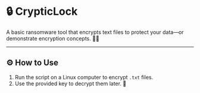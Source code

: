 # 🔒 CrypticLock

A basic ransomware tool that encrypts text files to protect your data—or demonstrate encryption concepts. 📝🔐

---

## ⚙️ How to Use

1. Run the script on a Linux computer to encrypt `.txt` files.  
2. Use the provided key to decrypt them later. 🔑
